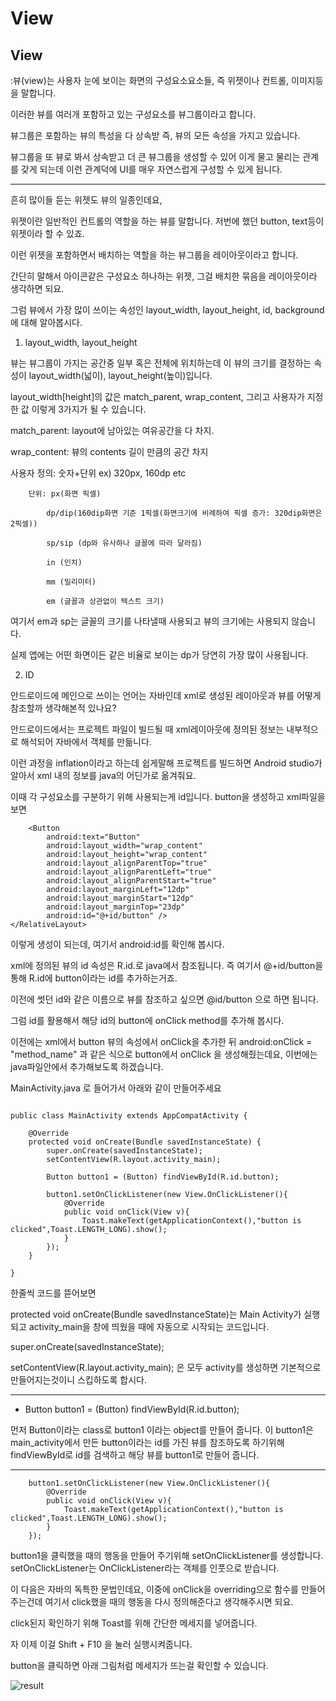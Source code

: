# View

## View

:뷰(view)는 사용자 눈에 보이는 화면의 구성요소요소들, 즉 위젯이나 컨트롤, 이미지등을 말합니다.

이러한 뷰를 여러개 포함하고 있는 구성요소를 뷰그룹이라고 합니다.

뷰그룹은 포함하는 뷰의 특성을 다 상속받 즉, 뷰의 모든 속성을 가지고 있습니다.

뷰그룹을 또 뷰로 봐서 상속받고 더 큰 뷰그룹을 생성할 수 있어 이게 물고 물리는 관계를 갖게 되는데 이런 관계덕에 UI를 매우 자연스럽게 구성할 수 있게 됩니다.

***

흔히 많이들 듣는 위젯도 뷰의 일종인데요, 

위젯이란 일반적인 컨트롤의 역할을 하는 뷰를 말합니다. 저번에 했던 button, text등이 위젯이라 할 수 있죠.

이런 위젯을 포함하면서 배치하는 역할을 하는 뷰그룹을 레이아웃이라고 합니다.

간단히 말해서 아이콘같은 구성요소 하나하는 위젯, 그걸 배치한 묶음을 레이아웃이라 생각하면 되요.

그럼 뷰에서 가장 많이 쓰이는 속성인 layout_width, layout_height, id, background에 대해 알아봅시다.

1. layout_width, layout_height

뷰는 뷰그룹이 가지는 공간중 일부 혹은 전체에 위치하는데 이 뷰의 크기를 결정하는 속성이 layout_width(넓이), layout_height(높이)입니다.

layout_width[height]의 값은 match_parent, wrap_content, 그리고 사용자가 지정한 값 이렇게 3가지가 될 수 있습니다.

match_parent: 	layout에 남아있는 여유공간을 다 차지.

wrap_content: 	뷰의 contents 길이 만큼의 공간 차지

사용자 정의: 	숫자+단위 ex) 320px, 160dp etc

		단위:	px(화면 픽셀) 

			dp/dip(160dip화면 기준 1픽셀(화면크기에 비례하여 픽셀 증가: 320dip화면은 2픽셀))

			sp/sip (dp와 유사하나 글꼴에 따라 달라짐)

			in (인치)

			mm (밀리미터)

			em (글꼴과 상관없이 텍스트 크기)

여기서 em과 sp는 글꼴의 크기를 나타낼때 사용되고 뷰의 크기에는 사용되지 않습니다.

실제 앱에는 어떤 화면이든 같은 비율로 보이는 dp가 당연히 가장 많이 사용됩니다.

 
2. ID

안드로이드에 메인으로 쓰이는 언어는 자바인데 xml로 생성된 레이아웃과 뷰를 어떻게 참조할까 생각해본적 있나요?

안드로이드에서는 프로젝트 파일이 빌드될 때 xml레이아웃에 정의된 정보는 내부적으로 해석되어 자바에서 객체를 만듦니다.

이런 과정을 inflation이라고 하는데 쉽게말해 프로젝트를 빌드하면 Android studio가 알아서 xml 내의 정보를 java의 어딘가로 옮겨줘요.

이때 각 구성요소를 구분하기 위해 사용되는게 id입니다. button을 생성하고 xml파일을 보면

``` shell
    <Button
        android:text="Button"
        android:layout_width="wrap_content"
        android:layout_height="wrap_content"
        android:layout_alignParentTop="true"
        android:layout_alignParentLeft="true"
        android:layout_alignParentStart="true"
        android:layout_marginLeft="12dp"
        android:layout_marginStart="12dp"
        android:layout_marginTop="23dp"
        android:id="@+id/button" />
</RelativeLayout>

```
이렇게 생성이 되는데, 여기서 android:id를 확인해 봅시다.

xml에 정의된 뷰의 id 속성은 R.id.<ID>로 java에서 참조됩니다. 즉 여기서 @+id/button을 통해 R.id에 button이라는 id를 추가하는거죠.

이전에 썻던 id와 같은 이름으로 뷰를 참조하고 싶으면 @id/button 으로 하면 됩니다.

그럼 id를 활용해서 해당 id의 button에 onClick method를 추가해 봅시다.

이전에는 xml에서 button 뷰의 속성에서 onClick을 추가한 뒤 android:onClick = "method_name" 과 같은 식으로 button에서 onClick 을 생성해줬는데요, 이번에는 java파일안에서 추가해보도록 하겠습니다.


MainActivity.java 로 들어가서 아래와 같이 만들어주세요

``` shell

public class MainActivity extends AppCompatActivity {

    @Override
    protected void onCreate(Bundle savedInstanceState) {
        super.onCreate(savedInstanceState);
        setContentView(R.layout.activity_main);
        
        Button button1 = (Button) findViewById(R.id.button);

        button1.setOnClickListener(new View.OnClickListener(){
            @Override
            public void onClick(View v){
                Toast.makeText(getApplicationContext(),"button is clicked",Toast.LENGTH_LONG).show();
            }
        });
    }

}
```

한줄씩 코드를 뜯어보면

protected void onCreate(Bundle savedInstanceState)는 Main Activity가 실행되고 activity_main을 창에 띄웠을 때에 자동으로 시작되는 코드입니다.
 
super.onCreate(savedInstanceState);

setContentView(R.layout.activity_main); 은 모두 activity를 생성하면 기본적으로 만들어지는것이니 스킵하도록 합시다.

***
* Button button1 = (Button) findViewById(R.id.button);

먼저 Button이라는 class로 button1 이라는 object를 만들어 줍니다. 이 button1은 main_activity에서 만든 button이라는 id를 가진 뷰를 참조하도록 하기위해 findViewById로 id를 검색하고 해당 뷰를 button1로 만들어 줍니다.

***
        button1.setOnClickListener(new View.OnClickListener(){
            @Override
            public void onClick(View v){
                Toast.makeText(getApplicationContext(),"button is clicked",Toast.LENGTH_LONG).show();
            }
        });


button1을 클릭했을 때의 행동을 만들어 주기위해 setOnClickListener를 생성합니다. setOnClickListener는 OnClickListener라는 객체를 인풋으로 받습니다.

이 다음은 자바의 독특한 문법인데요, 이중에 onClick을 overriding으로 함수를 만들어 주는건데 여기서 click했을 때의 행동을 다시 정의해준다고 생각해주시면 되요.

click된지 확인하기 위해 Toast를 위해 간단한 메세지를 넣어줍니다.

자 이제 이걸 Shift + F10 을 눌러 실행시켜줍니다.

button을 클릭하면 아래 그림처럼 메세지가 뜨는걸 확인할 수 있습니다.

![result](https://github.com/SKKUMathcom/2017-Android-/blob/master/Seminar/Figure/Button_1.png)
